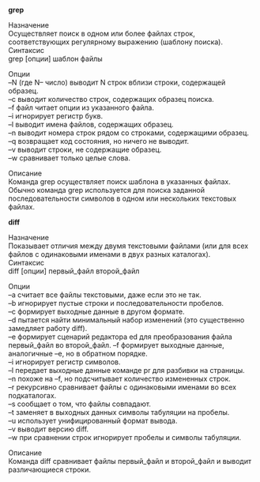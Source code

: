 **grep**  

Назначение  
 Осуществляет поиск в одном или более файлах строк, соответствующих регулярному выражению (шаблону поиска).  
 Синтаксис  
 grep [опции] шаблон файлы  

Опции  
 –N (где N– число) выводит N строк вблизи строки, содержащей образец.  
 –c выводит количество строк, содержащих образец поиска.  
 –f файл читает опции из указанного файла.  
 –i игнорирует регистр букв.  
 –l выводит имена файлов, содержащих образец.  
 –n выводит номера строк рядом со строками, содержащими образец.  
 –q возвращает код состояния, но ничего не выводит.  
 –v выводит строки, не содержащие образец.  
 –w сравнивает только целые слова.  

Описание   
Команда grep осуществляет поиск шаблона в указанных файлах. Обычно команда grep используется для поиска заданной последовательности символов в одном или нескольких текстовых файлах.  

**diff**  

Назначение  
 Показывает отличия между двумя текстовыми файлами (или для всех файлов с одинаковыми именами в двух разных каталогах).  
 Синтаксис  
 diff [опции] первый_файл второй_файл  

Опции  
 –a считает все файлы текстовыми, даже если это не так.  
 –b игнорирует пустые строки и последовательности пробелов.  
 –c формирует выходные данные в другом формате.  
 –d пытается найти минимальный набор изменений (это существенно замедляет работу diff).  
 –e формирует сценарий редактора ed для преобразования файла первый_файл во второй_файл. –f формирует выходные данные, аналогичные –e, но в обратном порядке.  
 –i игнорирует регистр символов.  
 –l передает выходные данные команде pr для разбивки на страницы.  
 –n похоже на –f, но подсчитывает количество измененных строк.  
 –r рекурсивно сравнивает файлы с одинаковыми именами во всех подкаталогах.  
 –s сообщает о том, что файлы совпадают.  
 –t заменяет в выходных данных символы табуляции на пробелы.  
 –u использует унифицированный формат вывода.  
 –v выводит версию diff.  
 –w при сравнении строк игнорирует пробелы и символы табуляции.  

Описание  
 Команда diff сравнивает файлы первый_файл и второй_файл и выводит различающиеся строки.  
